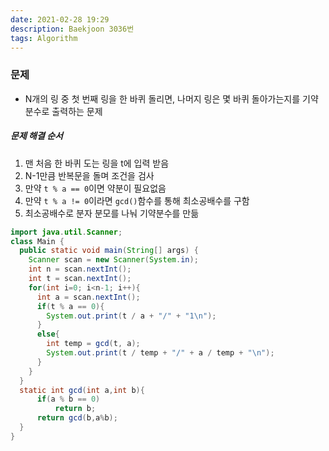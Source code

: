```yaml
---
date: 2021-02-28 19:29
description: Baekjoon 3036번
tags: Algorithm
---
```


### 문제
* N개의 링 중 첫 번째 링을 한 바퀴 돌리면, 나머지 링은 몇 바퀴 돌아가는지를 기약분수로 출력하는 문제

##### 문제 해결 순서
1. 맨 처음 한 바퀴 도는 링을 t에 입력 받음
2. N-1만큼 반복문을 돌며 조건을 검사
3. 만약 `t % a == 0`이면 약분이 필요없음
4. 만약 `t % a != 0`이라면 `gcd()`함수를 통해 최소공배수를 구함
5. 최소공배수로 분자 분모를 나눠 기약분수를 만듦

```java
import java.util.Scanner;
class Main {
  public static void main(String[] args) {
    Scanner scan = new Scanner(System.in);
    int n = scan.nextInt();
    int t = scan.nextInt();
    for(int i=0; i<n-1; i++){
      int a = scan.nextInt();
      if(t % a == 0){
        System.out.print(t / a + "/" + "1\n");
      }
      else{
        int temp = gcd(t, a);
        System.out.print(t / temp + "/" + a / temp + "\n");
      }
    }
  }
  static int gcd(int a,int b){
      if(a % b == 0)
          return b;
      return gcd(b,a%b);
  }
}
```
